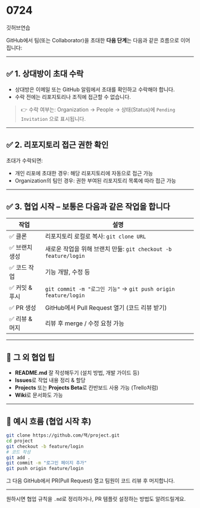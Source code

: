# 0724
깃허브연습

GitHub에서 팀(또는 Collaborator)을 초대한 **다음 단계**는 다음과 같은 흐름으로 이어집니다:

---

## ✅ 1. **상대방이 초대 수락**

* 상대방은 이메일 또는 GitHub 알림에서 초대를 확인하고 수락해야 합니다.
* 수락 전에는 리포지토리나 조직에 접근할 수 없습니다.

> 👉 수락 여부는:
> Organization → People → 상태(Status)에 `Pending Invitation` 으로 표시됩니다.

---

## ✅ 2. **리포지토리 접근 권한 확인**

초대가 수락되면:

* 개인 리포에 초대한 경우: 해당 리포지토리에 자동으로 접근 가능
* Organization의 팀인 경우: 권한 부여된 리포지토리 목록에 따라 접근 가능

---

## ✅ 3. **협업 시작 – 보통은 다음과 같은 작업을 합니다**

| 작업        | 설명                                                         |
| --------- | ---------------------------------------------------------- |
| ✅ 클론      | 리포지토리 로컬로 복사: `git clone URL`                              |
| ✅ 브랜치 생성  | 새로운 작업을 위해 브랜치 만듦: `git checkout -b feature/login`         |
| ✅ 코드 작업   | 기능 개발, 수정 등                                                |
| ✅ 커밋 & 푸시 | `git commit -m "로그인 기능"` → `git push origin feature/login` |
| ✅ PR 생성   | GitHub에서 Pull Request 열기 (코드 리뷰 받기)                        |
| ✅ 리뷰 & 머지 | 리뷰 후 merge / 수정 요청 가능                                      |

---

## 🧩 그 외 협업 팁

* **README.md** 잘 작성해두기 (설치 방법, 개발 가이드 등)
* **Issues**로 작업 내용 정리 & 할당
* **Projects** 또는 **Projects Beta**로 칸반보드 사용 가능 (Trello처럼)
* **Wiki**로 문서화도 가능

---

## 💬 예시 흐름 (협업 시작 후)

```bash
git clone https://github.com/잭/project.git
cd project
git checkout -b feature/login
# 코드 작성
git add .
git commit -m "로그인 페이지 추가"
git push origin feature/login
```

그 다음 GitHub에서 PR(Pull Request) 열고 팀원이 코드 리뷰 후 머지합니다.

---

원하시면 협업 규칙을 `.md`로 정리하거나, PR 템플릿 설정하는 방법도 알려드릴게요.

